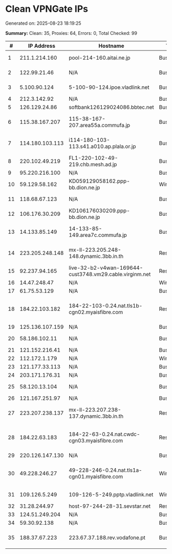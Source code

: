 # Clean VPNGate IPs
Generated on: 2025-08-23 18:19:25

**Summary:** Clean: 35, Proxies: 64, Errors: 0, Total Checked: 99

| # | IP Address | Hostname | Type | Country | Provider |
|---|------------|----------|------|---------|----------|
| 1 | 211.1.214.160 | pool-214-160.aitai.ne.jp | Business | JP | Community Network Center Inc. |
| 2 | 122.99.21.46 | N/A | Business | TW | Hoshin Multimedia Center Inc. |
| 3 | 5.100.90.124 | 5-100-90-124.ipoe.vladlink.net | Business | RU | Krivets Sergey Sergeevich |
| 4 | 212.3.142.92 | N/A | Business | RU | PJSC Rostelecom |
| 5 | 126.129.24.86 | softbank126129024086.bbtec.net | Business | JP | SoftBank Corp. |
| 6 | 115.38.167.207 | 115-38-167-207.area55a.commufa.jp | Business | JP | Chubu Telecommunications Company, Inc. |
| 7 | 114.180.103.113 | i114-180-103-113.s41.a010.ap.plala.or.jp | Business | JP | NTT Communications Corporation |
| 8 | 220.102.49.219 | FL1-220-102-49-219.chb.mesh.ad.jp | Business | JP | BIGLOBE Inc. |
| 9 | 95.220.216.100 | N/A | Business | RU | PJSC MegaFon |
| 10 | 59.129.58.162 | KD059129058162.ppp-bb.dion.ne.jp | Wireless | JP | KDDI CORPORATION |
| 11 | 118.68.67.123 | N/A | Business | VN | FPT Telecom Company |
| 12 | 106.176.30.209 | KD106176030209.ppp-bb.dion.ne.jp | Business | JP | KDDI CORPORATION |
| 13 | 14.133.85.149 | 14-133-85-149.area7c.commufa.jp | Business | JP | Chubu Telecommunications Company, Inc. |
| 14 | 223.205.248.148 | mx-ll-223.205.248-148.dynamic.3bb.in.th | Residential | TH | Triple T Broadband Public Company Limited |
| 15 | 92.237.94.165 | live-32-b2-v4wan-169644-cust3748.vm29.cable.virginm.net | Residential | GB | Virgin Media Limited |
| 16 | 14.47.248.47 | N/A | Wireless | KR | Korea Telecom |
| 17 | 61.75.53.129 | N/A | Business | KR | Korea Telecom |
| 18 | 184.22.103.182 | 184-22-103-0.24.nat.tls1b-cgn02.myaisfibre.com | Residential | TH | ADVANCED WIRELESS NETWORK COMPANY LIMITED |
| 19 | 125.136.107.159 | N/A | Business | KR | Korea Telecom |
| 20 | 58.186.102.11 | N/A | Business | VN | FPT Telecom Company |
| 21 | 121.152.216.41 | N/A | Business | KR | Korea Telecom |
| 22 | 112.172.1.179 | N/A | Wireless | KR | Korea Telecom |
| 23 | 121.177.33.113 | N/A | Business | KR | Korea Telecom |
| 24 | 203.171.176.31 | N/A | Business | KR | LG HelloVision Corp. |
| 25 | 58.120.13.104 | N/A | Business | KR | SK Broadband Co Ltd |
| 26 | 121.167.251.97 | N/A | Business | KR | Korea Telecom |
| 27 | 223.207.238.137 | mx-ll-223.207.238-137.dynamic.3bb.in.th | Residential | TH | Triple T Broadband Public Company Limited |
| 28 | 184.22.63.183 | 184-22-63-0.24.nat.cwdc-cgn03.myaisfibre.com | Residential | TH | ADVANCED WIRELESS NETWORK COMPANY LIMITED |
| 29 | 220.126.147.130 | N/A | Business | KR | Korea Telecom |
| 30 | 49.228.246.27 | 49-228-246-0.24.nat.tls1a-cgn01.myaisfibre.com | Wireless | TH | ADVANCED WIRELESS NETWORK COMPANY LIMITED |
| 31 | 109.126.5.249 | 109-126-5-249.pptp.vladlink.net | Wireless | RU | Krivets Sergey Sergeevich |
| 32 | 31.28.244.97 | host-97-244-28-31.sevstar.net | Residential | UA | Lancom Ltd. |
| 33 | 124.51.249.204 | N/A | Business | KR | LG POWERCOMM |
| 34 | 59.30.92.138 | N/A | Business | KR | Korea Telecom |
| 35 | 188.37.67.223 | 223.67.37.188.rev.vodafone.pt | Business | PT | Vodafone Portugal - Communicacoes Pessoais S.A. |
